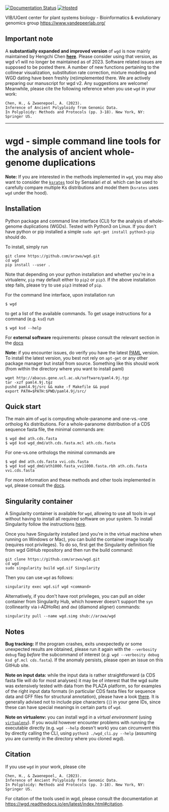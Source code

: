 [![Documentation Status](https://readthedocs.org/projects/wgd/badge/?version=latest)](http://wgd.readthedocs.io/en/latest/?badge=latest)
[![Hosted](https://img.shields.io/badge/hosted-singularity--hub-blue.svg)](https://singularity-hub.org/collections/2097)


VIB/UGent center for plant systems biology -
Bioinformatics & evolutionary genomics group https://www.vandepeerlab.org/

## Important note

A **substantially expanded and improved version** of `wgd` is now mainly maintained 
by Hengchi Chen [**here**](https://github.com/heche-psb/wgd). Please consider using that version, 
as wgd v1 will no longer be maintained as of 2023. Software related issues are supposed 
to be posted there. A number of new functions pertaining to the collinear visualization, 
substitution rate correction, mixture modeling and WGD dating have been freshly (re)implemented 
there. We are actively preparing our manuscript for wgd v2. Any suggestions are welcome! 
Meanwhile, please cite the following reference when you use `wgd` in your work:

```
Chen, H., & Zwaenepoel, A. (2023).
Inference of Ancient Polyploidy from Genomic Data.
In Polyploidy: Methods and Protocols (pp. 3-18). New York, NY: Springer US.
```


---

# wgd - simple command line tools for the analysis of ancient whole-genome duplications

**Note:** If you are interested in the methods implemented in `wgd`, you may also want to
consider the [`ksrates`](https://github.com/VIB-PSB/ksrates) tool by Sensalari *et al.*
which can be used to carefully compare multiple Ks distributions and model them (`ksrates`
uses `wgd` under the hood). 

## Installation

Python package and command line interface (CLI) for the analysis of
whole-genome duplications (WGDs). Tested with Python3 on Linux. If you don't have
python or pip installed a simple `sudo apt-get install python3-pip` should do.

To install, simply run 

```
git clone https://github.com/arzwa/wgd.git
cd wgd
pip install --user .
```

Note that depending on your python installation and whether you're in a
virtualenv, ``pip`` may default either to ``pip2`` or ``pip3``. If the
above installation step fails, please try to use ``pip3`` instead of
``pip``.

For the command line interface, upon installation run

    $ wgd

to get a list of the available commands. To get usage instructions for
a command (e.g. `ksd`) run

    $ wgd ksd --help

For **external software** requirements: please consult the relevant section
in the [docs](https://wgd.readthedocs.io/en/latest/index.html#external-software)

**Note:** if you encounter issues, do verify you have the latest 
[PAML](http://abacus.gene.ucl.ac.uk/software/#phylogenetic-analysis-by-maximum-likelihood-paml) version.
To install the latest version, you best not rely on `apt-get` or any other 
package manager but install from source. Something like this should work 
(from within the directory where you want to install paml)

```
wget http://abacus.gene.ucl.ac.uk/software/paml4.9j.tgz
tar -xzf paml4.9j.tgz
pushd paml4.9j/src && make -f Makefile && popd 
export PATH=$PATH:$PWD/paml4.9j/src/
```

## Quick start

The main aim of `wgd` is computing whole-paranome and one-vs.-one ortholog Ks
distributions. For a whole-paranome distribution of a CDS sequence fasta file,
the minimal commands are:

    $ wgd dmd ath.cds.fasta
    $ wgd ksd wgd_dmd/ath.cds.fasta.mcl ath.cds.fasta

For one-vs.one orthologs the minimal commands are

    $ wgd dmd ath.cds.fasta vvi.cds.fasta
    $ wgd ksd wgd_dmd/ath1000.fasta_vvi1000.fasta.rbh ath.cds.fasta vvi.cds.fasta

For more information and these methods and other tools implemented in `wgd`,
please consult the [docs](https://wgd.readthedocs.io/en/latest/).

## Singularity container

A Singularity container is available for ``wgd``, allowing to use
all tools in ``wgd`` without having to install all
required software on your system. To install Singularity follow
the instructions [here](https://www.sylabs.io/docs/).

Once you have Singularity installed (and you're in the virtual machine when 
running on Windows or Mac), you can build the container image locally (requires root privileges). 
To do so, first get the Singularity definition file from wgd GitHub repository 
and then run the build command:

    git clone https://github.com/arzwa/wgd.git
    cd wgd
    sudo singularity build wgd.sif Singularity

Then you can use ``wgd`` as follows:

    singularity exec wgd.sif wgd <command>

Alternatively, if you don't have root privileges, you can pull an older container
from Singularity Hub, which however doesn't support the ``syn`` (collinearity via i-ADHoRe) and ``dmd`` (diamond aligner) commands:

    singularity pull --name wgd.simg shub://arzwa/wgd


## Notes

**Bug tracking:** If the program crashes, exits unexpectedly or some
unexpected results are obtained, please run it again with the
``--verbosity debug`` flag *before* the subcommand of interest (*e.g.*
``wgd --verbosity debug ksd gf.mcl cds.fasta``). If the anomaly persists,
please open an issue on this GitHub site.

**Note on input data:** while the input data is rather straightforward
(a CDS fasta file will do for most analyses) it may be of interest that
the wgd suite was extensively tested with data from the PLAZA platform,
so for examples of the right input data formats (in particular CDS fasta
files for sequence data and GFF files for structural annotation), please
have a look [there](https://bioinformatics.psb.ugent.be/plaza/versions/plaza_v4_dicots/download/).
It is generally advised not to include pipe characters (`|`) in your gene
IDs, since these can have special meanings in certain parts of `wgd`.

**Note on virtualenv:** you can install wgd in a _virtual environment_
(using [`virtualenv`](https://virtualenv.pypa.io/en/stable/)). If you
would however encounter problems with running the executable directly
(e.g. `wgd --help` doesn't work) you can circumvent this by directly
calling the CLI, using `python3 ./wgd_cli.py --help` (assuming you are
currently in the directory where you cloned wgd).

## Citation

If you use `wgd` in your work, please cite

```
Chen, H., & Zwaenepoel, A. (2023).
Inference of Ancient Polyploidy from Genomic Data.
In Polyploidy: Methods and Protocols (pp. 3-18). New York, NY: Springer US.
```

For citation of the tools used in wgd, please consult the documentation at
https://wgd.readthedocs.io/en/latest/index.html#citation.
